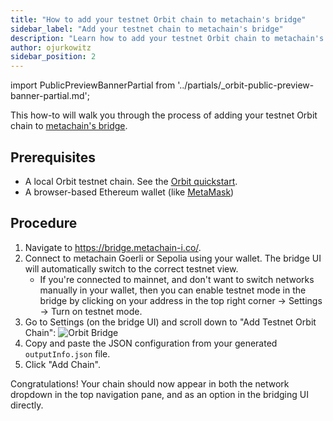 ```yaml
---
title: "How to add your testnet Orbit chain to metachain's bridge"
sidebar_label: "Add your testnet chain to metachain's bridge"
description: "Learn how to add your testnet Orbit chain to metachain's bridge."
author: ojurkowitz
sidebar_position: 2
---
```


import PublicPreviewBannerPartial from '../partials/_orbit-public-preview-banner-partial.md';

<PublicPreviewBannerPartial />

This how-to will walk you through the process of adding your testnet Orbit chain to [metachain's bridge](https://bridge.metachain-i.co/).

## Prerequisites

- A local Orbit testnet chain. See the [Orbit quickstart](/launch-orbit-chain/orbit-quickstart).
- A browser-based Ethereum wallet (like [MetaMask](https://chrome.google.com/webstore/detail/metamask/nkbihfbeogaeaoehlefnkodbefgpgknn))

## Procedure

1. Navigate to https://bridge.metachain-i.co/.
2. Connect to metachain Goerli or Sepolia using your wallet. The bridge UI will automatically switch to the correct testnet view.
   - If you're connected to mainnet, and don't want to switch networks manually in your wallet, then you can enable testnet mode in the bridge by clicking on your address in the top right corner -> Settings -> Turn on testnet mode.
3. Go to Settings (on the bridge UI) and scroll down to "Add Testnet Orbit Chain":
   ![Orbit Bridge](../assets/orbit_bridge.png)
4. Copy and paste the JSON configuration from your generated `outputInfo.json` file.
5. Click "Add Chain".

Congratulations! Your chain should now appear in both the network dropdown in the top navigation pane, and as an option in the bridging UI directly.
